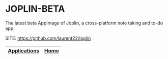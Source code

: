 # JOPLIN-BETA

 The latest beta AppImage of Joplin, a cross-platform note taking and to-do app.

 SITE: https://github.com/laurent22/joplin

 | [Applications](https://portable-linux-apps.github.io/apps.html) | [Home](https://portable-linux-apps.github.io)
 | --- | --- |

